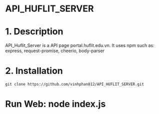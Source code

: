 # API_HUFLIT_SERVER
# 1. Description
API_Huflit_Server is a API page portal.huflit.edu.vn. It uses npm such as: express, request-promise, cheerio, body-parser
# 2. Installation
```base
git clone https://github.com/vinhphan812/API_HUFLIT_SERVER.git
```
# Run Web: node index.js


